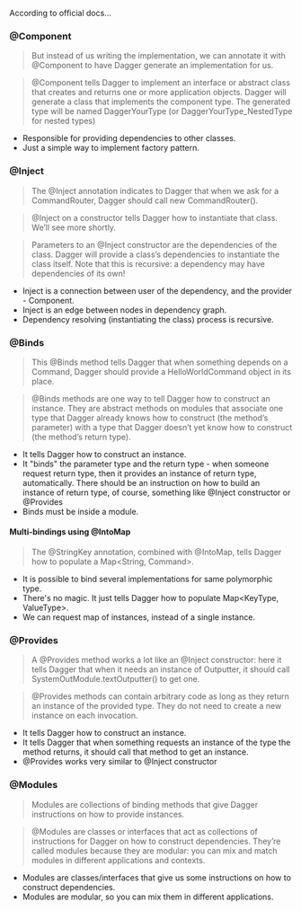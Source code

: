 According to official docs...

### @Component

> But instead of us writing the implementation, we can annotate it with @Component
> to have Dagger generate an implementation for us.

> @Component tells Dagger to implement an interface or abstract class
> that creates and returns one or more application objects.
> Dagger will generate a class that implements the component type.
> The generated type will be named DaggerYourType (or DaggerYourType_NestedType for nested types)

- Responsible for providing dependencies to other classes.
- Just a simple way to implement factory pattern.


### @Inject

> The @Inject annotation indicates to Dagger that when we ask for a CommandRouter,
> Dagger should call new CommandRouter().

> @Inject on a constructor tells Dagger how to instantiate that class. We’ll see more shortly.

> Parameters to an @Inject constructor are the dependencies of the class.
> Dagger will provide a class’s dependencies to instantiate the class itself.
> Note that this is recursive: a dependency may have dependencies of its own!

- Inject is a connection between user of the dependency, and the provider - Component.
- Inject is an edge between nodes in dependency graph.
- Dependency resolving (instantiating the class) process is recursive.


### @Binds

> This @Binds method tells Dagger that when something depends on a Command,
> Dagger should provide a HelloWorldCommand object in its place.

> @Binds methods are one way to tell Dagger how to construct an instance.
> They are abstract methods on modules that associate one type that
> Dagger already knows how to construct (the method’s parameter)
> with a type that Dagger doesn’t yet know how to construct (the method’s return type).

- It tells Dagger how to construct an instance.
- It "binds" the parameter type and the return type - when someone request return type,
  then it provides an instance of return type, automatically.
  There should be an instruction on how to build an instance of return type, of course,
  something like @Inject constructor or @Provides
- Binds must be inside a module.

#### Multi-bindings using @IntoMap

> The @StringKey annotation, combined with @IntoMap,
> tells Dagger how to populate a Map<String, Command>.

- It is possible to bind several implementations for same polymorphic type.
- There's no magic. It just tells Dagger how to populate Map<KeyType, ValueType>.
- We can request map of instances, instead of a single instance.


### @Provides

> A @Provides method works a lot like an @Inject constructor:
> here it tells Dagger that when it needs an instance of Outputter,
> it should call SystemOutModule.textOutputter() to get one.

> @Provides methods can contain arbitrary code as long as they return an instance of the provided type.
> They do not need to create a new instance on each invocation.

- It tells Dagger how to construct an instance.
- It tells Dagger that when something requests an instance of the type the method returns, it should call that method to get an instance.
- @Provides works very similar to @Inject constructor


### @Modules

> Modules are collections of binding methods
> that give Dagger instructions on how to provide instances.

> @Modules are classes or interfaces that act as collections of instructions for Dagger
> on how to construct dependencies. They’re called modules because they are modular:
> you can mix and match modules in different applications and contexts.

- Modules are classes/interfaces that give us some instructions on how to construct dependencies.
- Modules are modular, so you can mix them in different applications.